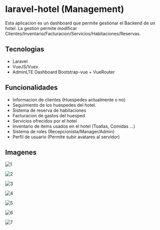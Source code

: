 # laravel-hotel (Management)
Esta aplicacion es un dashboard que permite gestionar el Backend de un hotel. La gestion permite modificar Clientes/Inventario/Facturacion/Servicios/Habitaciones/Reservas.

## Tecnologias
- Laravel
- VueJS/Vuex
- AdminLTE Dashboard Bootstrap-vue + VueRouter

## Funcionalidades
- Informacion de clientes (Huespedes actualmente o no)
- Seguimiento de los huespedes del hotel.
- Sistema de reserva de habitaciones
- Facturacion de gastos del huesped
- Servicios ofrecidos por el hotel
- Inventario de items usados en el hotel (Toallas, Comidas ...)
- Sistema de roles (Recepcionista/Manager/Admin)
- Perfil de usuario (Permite subir avatares al servidor)

## Imagenes
![1](https://raw.githubusercontent.com/damianS7/laravel-hotel/master/images/Screenshot_2020-02-18%20Laravel.png)

![2](https://raw.githubusercontent.com/damianS7/laravel-hotel/master/images/Screenshot_2020-02-18%20Laravel(1).png)

![3](https://raw.githubusercontent.com/damianS7/laravel-hotel/master/images/Screenshot_2020-02-18%20Laravel(2).png)

![4](https://raw.githubusercontent.com/damianS7/laravel-hotel/master/images/Screenshot_2020-02-18%20Laravel(3).png)

![5](https://raw.githubusercontent.com/damianS7/laravel-hotel/master/images/Screenshot_2020-02-18%20Laravel(4).png)

![6](https://raw.githubusercontent.com/damianS7/laravel-hotel/master/images/Screenshot_2020-02-18%20Laravel(5).png)

![7](https://raw.githubusercontent.com/damianS7/laravel-hotel/master/images/Screenshot_2020-02-18%20Laravel(6).png)
